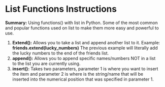 # List Functions Instructions #

**Summary:**
Using functions() with list in Python. Some of the most common and popular functions used on list to make them more easy and powerful to use.

1. **Extend():** Allows you to take a list and append another list to it. Example: **friends.extend(lucky_numbers)** The previous example will literally add the lucky numbers to the end of the friends list.
2. **append():** Allows you to append specific names/numbers NOT in a list to the list you are currently using.
3. **insert():** Takes two parameters, parameter 1 is where you want to insert the item and parameter 2 is where is the string/name that will be inserted into the numerical position that was specified in parameter 1.